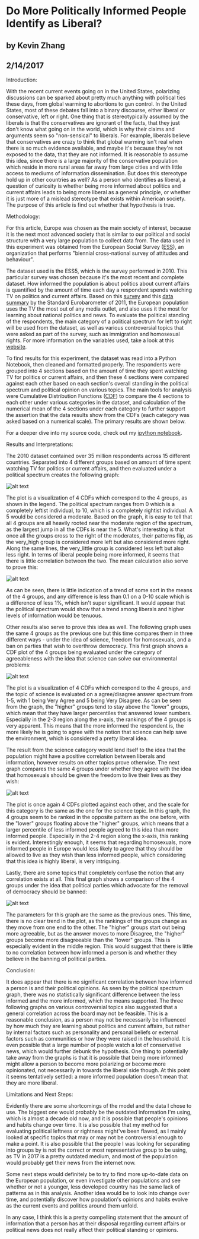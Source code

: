 # Do More Politically Informed People Identify as Liberal?
## by Kevin Zhang
## 2/14/2017

Introduction:

With the recent current events going on in the United States, polarizing discussions can be sparked about pretty much anything with political ties these days, from global warming to abortions to gun control. In the United States, most of these debates fall into a binary discourse, either liberal or conservative, left or right. One thing that is stereotypically assumed by the liberals is that the conservatives are ignorant of the facts, that they just don't know what going on in the world, which is why their claims and arguments seem so "non-sensical" to liberals. For example, liberals believe that conservatives are crazy to think that global warming isn't real when there is so much evidence available, and maybe it's because they're not exposed to the data, that they are not informed. It is reasonable to assume this idea, since there is a large majority of the conservative population which reside in more rural areas far away from large cities and with little access to mediums of information dissemination. But does this stereotype hold up in other countries as well? As a person who identifies as liberal, a question of curiosity is whether being more informed about politics and current affairs leads to being more liberal as a general principle, or whether it is just more of a mislead stereotype that exists within American society. The purpose of this article is find out whether that hypothesis is true.

Methodology:

For this article, Europe was chosen as the main society of interest, because it is the next most advanced society that is similar to our political and social structure with a very large population to collect data from. The data used in this experiment was obtained from the European Social Survey ([ESS](http://www.europeansocialsurvey.org/)), an organization that performs "biennial cross-national survey of attitudes and behaviour".

The dataset used is the ESS5, which is the survey performed in 2010. This particular survey was chosen because it's the most recent and complete dataset. How informed the population is about politics about current affairs is quantified by the amount of time each day a respondent spends watching TV on politics and current affairs. Based on this [survey](http://ec.europa.eu/public_opinion/archives/eb/eb76/eb76_media_en.pdf) and this [data summary](http://ec.europa.eu/public_opinion/topics/fs7_communicating_40_en.pdf) by the Standard Eurobarometer of 2011, the European population uses the TV the most out of any media outlet, and also uses it the most for learning about national politics and news. To evaluate the political standing of the respondents, the main category of a political spectrum for left to right will be used from the dataset, as well as various controversial topics that were asked as part of the survey, such as immigration and homosexual rights. For more information on the variables used, take a look at this [website](http://www.europeansocialsurvey.org/downloadwizard/).

To find results for this experiment, the dataset was read into a Python Notebook, then cleaned and formatted properly. The respondents were grouped into 4 sections based on the amount of time they spent watching TV for politics or current affairs, and then these 4 sections were compared against each other based on each section's overall standing in the political spectrum and political opinion on various topics. The main tools for analysis were Cumulative Distribution Functions ([CDF](https://en.wikipedia.org/wiki/Cumulative_distribution_function)) to compare the 4 sections to each other under various categories in the dataset, and calculation of the numerical mean of the 4 sections under each category to further support the assertion that the data results show from the CDFs (each category was asked based on a numerical scale). The primary results are shown below.

For a deeper dive into my source code, check out my [ipython notebook](https://github.com/kzhang8850/ThinkStats2/blob/master/code/report1.ipynb).

Results and Interpretations:

The 2010 dataset contained over 35 million respondents across 15 different countries. Separated into 4 different groups based on amount of time spent watching TV for politics or current affairs, and then evaluated under a political spectrum creates the following graph:


![alt text](LRScalePlot.png)

The plot is a visualization of 4 CDFs which correspond to the 4 groups, as shown in the legend. The political spectrum ranges from 0 which is a completely leftist individual, to 10, which is a completely rightist individual. A 5 would be considered a moderate. Based on the graph, it is easy to tell that all 4 groups are all heavily rooted near the moderate region of the spectrum, as the largest jump in all the CDFs is near the 5. What's interesting is that once all the groups cross to the right of the moderates, their patterns flip, as the very_high group is considered more left but also considered more right. Along the same lines, the very_little group is considered less left but also less right. In terms of liberal people being more informed, it seems that there is little correlation between the two. The mean calculation also serve to prove this:

![alt text](LRScaleMean.png)

As can be seen, there is little indication of a trend of some sort in the means of the 4 groups, and any difference is less than 0.1 on a 0-10 scale which is a difference of less 1%, which isn't super significant. It would appear that the political spectrum would show that a trend among liberals and higher levels of information would be tenuous.

Other results also serve to prove this idea as well. The following graph uses the same 4 groups as the previous one but this time compares them in three different ways - under the idea of science, freedom for homosexuals, and a ban on parties that wish to overthrow democracy. This first graph shows a CDF plot of the 4 groups being evaluated under the category of agreeableness with the idea that science can solve our environmental problems:

![alt text](Science.png)

The plot is a visualization of 4 CDFs which correspond to the 4 groups, and the topic of science is evaluated on a agree/disagree answer spectrum from 1-5, with 1 being Very Agree and 5 being Very Disagree. As can be seen from the graph, the "higher" groups tend to stay above the "lower" groups, which mean that they have larger percentiles that answered lower numbers. Especially in the 2-3 region along the x-axis, the rankings of the 4 groups is very apparent. This means that the more informed the respondent is, the more likely he is going to agree with the notion that science can help save the environment, which is considered a pretty liberal idea.

The result from the science category would lend itself to the idea that the population might have a positive correlation between liberals and information, however results on other topics prove otherwise. The next graph compares the same 4 groups under whether they agree with the idea that homosexuals should be given the freedom to live their lives as they wish:

![alt text](Homosexuals.png)

The plot is once again 4 CDFs plotted against each other, and the scale for this category is the same as the one for the science topic. In this graph, the 4 groups seem to be ranked in the opposite pattern as the one before, with the "lower" groups floating above the "higher" groups, which means that a larger percentile of less informed people agreed to this idea than more informed people. Especially in the 2-4 region along the x-axis, this ranking is evident. Interestingly enough, it seems that regarding homosexuals, more informed people in Europe would less likely to agree that they should be allowed to live as they wish than less informed people, which considering that this idea is highly liberal, is very intriguing.

Lastly, there are some topics that completely confuse the notion that any correlation exists at all. This final graph shows a comparison of the 4 groups under the idea that political parties which advocate for the removal of democracy should be banned:

![alt text](PartyBan.png)

The parameters for this graph are the same as the previous ones. This time, there is no clear trend in the plot, as the rankings of the groups change as they move from one end to the other. The "higher" groups start out being more agreeable, but as the answer moves to more Disagree, the "higher" groups become more disagreeable than the "lower" groups. This is especially evident in the middle region. This would suggest that there is little to no correlation between how informed a person is and whether they believe in the banning of political parties.

Conclusion:

It does appear that there is no significant correlation between how informed a person is and their political opinions. As seen by the political spectrum graph, there was no statistically significant difference between the less informed and the more informed, which the means supported. The three following graphs on various controversial topics also suggested that a general correlation across the board may not be feasible. This is a reasonable conclusion, as a person may not be necessarily be influenced by how much they are learning about politics and current affairs, but rather by internal factors such as personality and personal beliefs or external factors such as communities or how they were raised in the household. It is even possible that a large number of people watch a lot of conservative news, which would further debunk the hypothesis. One thing to potentially take away from the graphs is that it is possible that being more informed might allow a person to become more polarizing or become more opinionated, not necessarily in towards the liberal side though. At this point it seems tentatively settled: a more informed population doesn't mean that they are more liberal.

Limitations and Next Steps:

Evidently there are some shortcomings of the model and the data I chose to use. The biggest one would probably be the outdated information I'm using, which is almost a decade old now, and it is possible that people's opinions and habits change over time. It is also possible that my method for evaluating political leftness or rightness might've been flawed, as I mainly looked at specific topics that may or may not be controversial enough to make a point. It is also possible that the people I was looking for separating into groups by is not the correct or most representative group to be using, as TV in 2017 is a pretty outdated medium, and most of the population would probably get their news from the internet now.

Some next steps would definitely be to try to find more up-to-date data on the European population, or even investigate other populations and see whether or not a younger, less developed country has the same lack of patterns as in this analysis. Another idea would be to look into change over time, and potentially discover how population's opinions and habits evolve as the current events and politics around them unfold.

In any case, I think this is a pretty compelling statement that the amount of information that a person has at their disposal regarding current affairs or political news does not really affect their political standing or opinions.
